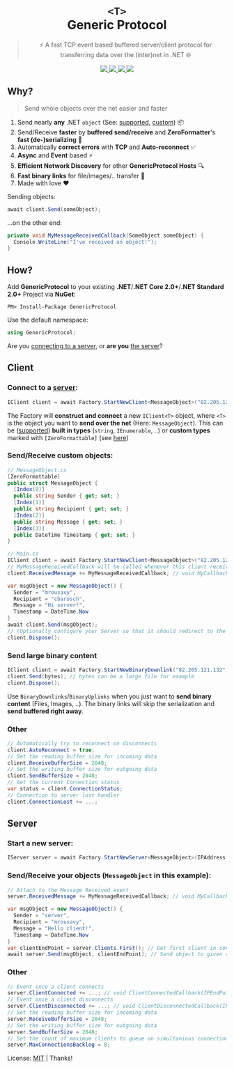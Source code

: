 <p align="center">
  <h1 align="center">
    <code class="rich-diff-level-one">&lt;T&gt;</code>
    <br/>
    Generic Protocol
  </h1>

  <blockquote align="center">⚡️ A fast TCP event based buffered server/client protocol for transferring data over the (inter)net in .NET 🌐</blockquote>

  <p align="center">
    <a href="https://ci.appveyor.com/project/mrousavy/genericprotocol">
      <img src="https://ci.appveyor.com/api/projects/status/vlgt97f4bpgci6pj?svg=true">
    </a>
	<a href="https://www.nuget.org/packages/GenericProtocol"/>
		<img src="https://img.shields.io/nuget/v/GenericProtocol.svg">
	</a>
	<a href="https://www.nuget.org/packages/GenericProtocol/">
		<img src="https://img.shields.io/nuget/dt/GenericProtocol.svg">
	</a>
	<a href="https://docs.microsoft.com/en-us/dotnet/standard/net-standard">
		<img src="https://img.shields.io/badge/.NET-Standard-lightgrey.svg">
	</a>
  </p>
<p/>

## Why?
> Send whole objects over the net easier and faster

1. Send nearly **any** .NET `object`
(See: [supported](https://github.com/neuecc/ZeroFormatter#built-in-support-types), [custom](https://github.com/neuecc/ZeroFormatter#quick-start)) :package:
2. Send/Receive **faster** by **buffered send/receive** and **ZeroFormatter**'s **fast (de-)serializing** :dash:
3. Automatically **correct errors** with **TCP** and **Auto-reconnect** :white_check_mark:
4. **Async** and **Event** based :zap:
5. **Efficient Network Discovery** for other **GenericProtocol Hosts** :mag:
6. **Fast binary links** for file/images/.. transfer :floppy_disk:
7. Made with love :heart:

Sending objects:
```csharp
await client.Send(someObject);
```

...on the other end:
```csharp
private void MyMessageReceivedCallback(SomeObject someObject) {
  Console.WriteLine("I've received an object!");
}
```

## How?
Add **GenericProtocol** to your existing **.NET**/**.NET Core 2.0+**/**.NET Standard 2.0+** Project via **NuGet**:
```
PM> Install-Package GenericProtocol
```

Use the default namespace:
```csharp
using GenericProtocol;
```

Are you [connecting to a server](#client), or **are you** [the server](#server)?


## Client
### Connect to a [server](#server):
```csharp
IClient client = await Factory.StartNewClient<MessageObject>("82.205.121.132", 1024, true);
```
The Factory will **construct and connect** a new `IClient<T>` object, where `<T>` is the object
you want to **send over the net** (Here: `MessageObject`). This can be ([supported](https://github.com/neuecc/ZeroFormatter#built-in-support-types))
**built in types** (`string`, `IEnumerable`, ..) or **custom types** marked with `[ZeroFormattable]` (see [here](https://github.com/neuecc/ZeroFormatter#quick-start))

### Send/Receive custom objects:
```csharp
// MessageObject.cs
[ZeroFormattable]
public struct MessageObject {
  [Index(0)]
  public string Sender { get; set; }
  [Index(1)]
  public string Recipient { get; set; }
  [Index(2)]
  public string Message { get; set; }
  [Index(3)]
  public DateTime Timestamp { get; set; }
}

// Main.cs
IClient client = await Factory.StartNewClient<MessageObject>("82.205.121.132", 1024);
// MyMessageReceivedCallback will be called whenever this client receives a message
client.ReceivedMessage += MyMessageReceivedCallback; // void MyCallback(IPEndPoint, MessageObject)

var msgObject = new MessageObject() {
  Sender = "mrousavy",
  Recipient = "cbarosch",
  Message = "Hi server!",
  Timestamp = DateTime.Now
}
await client.Send(msgObject);
// (Optionally configure your Server so that it should redirect to the Recipient)
client.Dispose();
```

### Send large binary content
```csharp
IClient client = await Factory.StartNewBinaryDownlink("82.205.121.132", 1024, true);
client.Send(bytes); // bytes can be a large file for example
client.Dispose();
```
Use `BinaryDownlinks`/`BinaryUplinks` when you just want to **send binary content** (Files, Images, ..). The binary links will skip the serialization and **send buffered right away**.

### Other
```csharp
// Automatically try to reconnect on disconnects
client.AutoReconnect = true;
// Set the reading buffer size for incoming data
client.ReceiveBufferSize = 2048;
// Set the writing buffer size for outgoing data
client.SendBufferSize = 2048;
// Get the current Connection status
var status = client.ConnectionStatus;
// Connection to server lost handler
client.ConnectionLost += ...;
```

## Server
### Start a new server:
```csharp
IServer server = await Factory.StartNewServer<MessageObject>(IPAddress.Any, 1024, true);
```

### Send/Receive your objects (`MessageObject` in this example):
```csharp
// Attach to the Message Received event
server.ReceivedMessage += MyMessageReceivedCallback; // void MyCallback(IPEndPoint, MessageObject)

var msgObject = new MessageObject() {
  Sender = "server",
  Recipient = "mrousavy",
  Message = "Hello client!",
  Timestamp = DateTime.Now
}
var clientEndPoint = server.Clients.First(); // Get first client in connected-clients enumerable
await server.Send(msgObject, clientEndPoint); // Send object to given client
```

### Other
```csharp
// Event once a client connects
server.ClientConnected += ...; // void ClientConnectedCallback(IPEndPoint)
// Event once a client disconnects
server.ClientDisconnected += ...; // void ClientDisconnectedCallback(IPEndPoint)
// Set the reading buffer size for incoming data
server.ReceiveBufferSize = 2048;
// Set the writing buffer size for outgoing data
server.SendBufferSize = 2048;
// Set the count of maximum clients to queue on simultanious connection attempts
server.MaxConnectionsBacklog = 8;
```

License: [MIT](https://github.com/mrousavy/GenericProtocol/blob/master/LICENSE) | Thanks!
